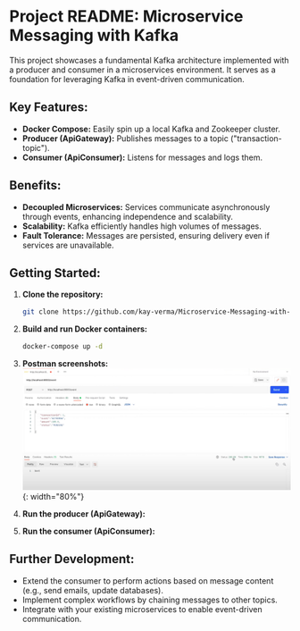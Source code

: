 # Project README: Microservice Messaging with Kafka

This project showcases a fundamental Kafka architecture implemented with a producer and consumer in a microservices environment. It serves as a foundation for leveraging Kafka in event-driven communication.

## Key Features:

- **Docker Compose:** Easily spin up a local Kafka and Zookeeper cluster.
- **Producer (ApiGateway):** Publishes messages to a topic ("transaction-topic").
- **Consumer (ApiConsumer):** Listens for messages and logs them.

## Benefits:

- **Decoupled Microservices:** Services communicate asynchronously through events, enhancing independence and scalability.
- **Scalability:** Kafka efficiently handles high volumes of messages.
- **Fault Tolerance:** Messages are persisted, ensuring delivery even if services are unavailable.

## Getting Started:

1. **Clone the repository:**
    ```bash
    git clone https://github.com/kay-verma/Microservice-Messaging-with-Kafka.git
    ```

2. **Build and run Docker containers:**
    ```bash
    docker-compose up -d
    ```

3. **Postman screenshots:**
   ![postman](https://github.com/kay-verma/Microservice-Messaging-with-Kafka/blob/4c7970eecd4eff4dfd039d0c0c10bd444e5b3ebb/Screenshot%201.jpg){: width="80%"}


4. **Run the producer (ApiGateway):**

5. **Run the consumer (ApiConsumer):**

## Further Development:

- Extend the consumer to perform actions based on message content (e.g., send emails, update databases).
- Implement complex workflows by chaining messages to other topics.
- Integrate with your existing microservices to enable event-driven communication.
